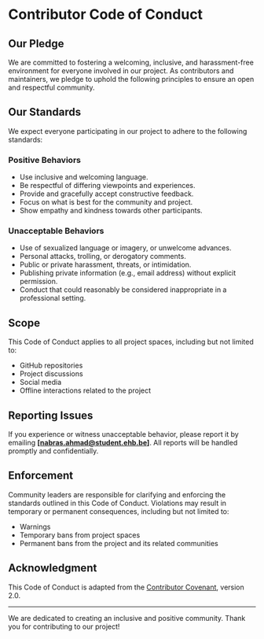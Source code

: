 # Contributor Code of Conduct

## **Our Pledge**
We are committed to fostering a welcoming, inclusive, and harassment-free environment for everyone involved in our project. As contributors and maintainers, we pledge to uphold the following principles to ensure an open and respectful community.

## **Our Standards**
We expect everyone participating in our project to adhere to the following standards:

### **Positive Behaviors**
- Use inclusive and welcoming language.
- Be respectful of differing viewpoints and experiences.
- Provide and gracefully accept constructive feedback.
- Focus on what is best for the community and project.
- Show empathy and kindness towards other participants.

### **Unacceptable Behaviors**
- Use of sexualized language or imagery, or unwelcome advances.
- Personal attacks, trolling, or derogatory comments.
- Public or private harassment, threats, or intimidation.
- Publishing private information (e.g., email address) without explicit permission.
- Conduct that could reasonably be considered inappropriate in a professional setting.

## **Scope**
This Code of Conduct applies to all project spaces, including but not limited to:
- GitHub repositories
- Project discussions
- Social media
- Offline interactions related to the project

## **Reporting Issues**
If you experience or witness unacceptable behavior, please report it by emailing **[nabras.ahmad@student.ehb.be]**. All reports will be handled promptly and confidentially.

## **Enforcement**
Community leaders are responsible for clarifying and enforcing the standards outlined in this Code of Conduct. Violations may result in temporary or permanent consequences, including but not limited to:
- Warnings
- Temporary bans from project spaces
- Permanent bans from the project and its related communities

## **Acknowledgment**
This Code of Conduct is adapted from the [Contributor Covenant](https://www.contributor-covenant.org/), version 2.0.

---

We are dedicated to creating an inclusive and positive community. Thank you for contributing to our project!

